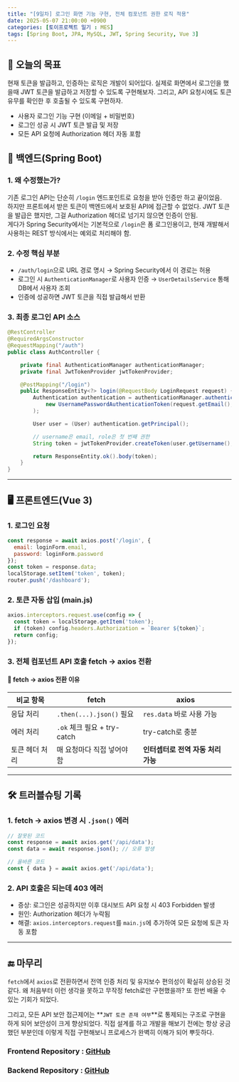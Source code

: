 ```yaml
---
title: "[9일차] 로그인 화면 기능 구현, 전체 컴포넌트 권한 로직 적용"
date: 2025-05-07 21:00:00 +0900
categories: [토이프로젝트 일기 : MES]
tags: [Spring Boot, JPA, MySQL, JWT, Spring Security, Vue 3]
---
```


## 🎯 오늘의 목표
현재 토큰을 발급하고, 인증하는 로직은 개발이 되어있다. 실제로 화면에서 로그인을 했을때 JWT 토큰을 발급하고 저장할 수 있도록 구현해보자.
그리고, API 요청시에도 토큰 유무를 확인한 후 호출될 수 있도록 구현하자.
- 사용자 로그인 기능 구현 (이메일 + 비밀번호)
- 로그인 성공 시 JWT 토큰 발급 및 저장
- 모든 API 요청에 Authorization 헤더 자동 포함

## 🔐 백엔드(Spring Boot)

### 1. 왜 수정했는가?

기존 로그인 API는 단순히 `/login` 엔드포인트로 요청을 받아 인증만 하고 끝이었음.  
하지만 프론트에서 받은 토큰이 백엔드에서 보호된 API에 접근할 수 없었다.
JWT 토큰을 발급은 했지만, 그걸 Authorization 헤더로 넘기지 않으면 인증이 안됨.  
게다가 Spring Security에서는 기본적으로 `/login`은 폼 로그인용이고, 현재 개발해서 사용하는 REST 방식에서는 예외로 처리해야 함.

### 2. 수정 핵심 부분

- `/auth/login`으로 URL 경로 명시 → Spring Security에서 이 경로는 허용
- 로그인 시 `AuthenticationManager`로 사용자 인증 → `UserDetailsService` 통해 DB에서 사용자 조회
- 인증에 성공하면 JWT 토큰을 직접 발급해서 반환

### 3. 최종 로그인 API 소스 

```java
@RestController
@RequiredArgsConstructor
@RequestMapping("/auth")
public class AuthController {

    private final AuthenticationManager authenticationManager;
    private final JwtTokenProvider jwtTokenProvider;

    @PostMapping("/login")
    public ResponseEntity<?> login(@RequestBody LoginRequest request) {
        Authentication authentication = authenticationManager.authenticate(
            new UsernamePasswordAuthenticationToken(request.getEmail(), request.getPassword())
        );

        User user = (User) authentication.getPrincipal();

        // username은 email, role은 첫 번째 권한
        String token = jwtTokenProvider.createToken(user.getUsername(), user.getAuthorities().iterator().next().getAuthority());

        return ResponseEntity.ok().body(token);
    }
}
```
---

## 🖥️ 프론트엔드(Vue 3)

### 1. 로그인 요청
```js
const response = await axios.post('/login', {
  email: loginForm.email,
  password: loginForm.password
});
const token = response.data;
localStorage.setItem('token', token);
router.push('/dashboard');
```

### 2. 토큰 자동 삽입 (main.js)
```js
axios.interceptors.request.use(config => {
  const token = localStorage.getItem('token');
  if (token) config.headers.Authorization = `Bearer ${token}`;
  return config;
});
```

### 3. 전체 컴포넌트 API 호출 fetch → axios 전환

#### 📌 fetch → axios 전환 이유

| 비교 항목      | fetch                       | axios                              |
| -------------- | --------------------------- | ---------------------------------- |
| 응답 처리      | `.then(...).json()` 필요    | `res.data` 바로 사용 가능          |
| 에러 처리      | `.ok` 체크 필요 + try-catch | try-catch로 충분                   |
| 토큰 헤더 처리 | 매 요청마다 직접 넣어야 함  | **인터셉터로 전역 자동 처리 가능** |

---
## 🛠️ 트러블슈팅 기록

### 1. fetch → axios 변경 시 `.json()` 에러
```js
// 잘못된 코드
const response = await axios.get('/api/data');
const data = await response.json(); // 오류 발생

// 올바른 코드
const { data } = await axios.get('/api/data');
```

### 2. API 호출은 되는데 403 에러
- 증상: 로그인은 성공하지만 이후 대시보드 API 요청 시 403 Forbidden 발생
- 원인: Authorization 헤더가 누락됨
- 해결: `axios.interceptors.request`를 `main.js`에 추가하여 모든 요청에 토큰 자동 포함

---
## 🔚 마무리
`fetch`에서 `axios`로 전환하면서 전역 인증 처리 및 유지보수 편의성이 확실히 상승된 것 같다. 왜 처음부터 이런 생각을 못하고 무작정 fetch로만 구현했을까? 또 한번 배울 수 있는 기회가 되었다.

그리고, 모든 API 보안 접근제어는 **`JWT 토큰 존재 여부`**로 통제되는 구조로 구현을 하게 되어 보안성이 크게 향상되었다. 직접 설계를 하고 개발을 해보기 전에는 항상 궁금했던 부분인데 이렇게 직접 구현해보니 프로세스가 완벽히 이해가 되어 뿌듯하다.

### Frontend Repository : [GitHub](https://github.com/anhyoin97/mes-view)

### Backend Repository : [GitHub](https://github.com/anhyoin97/mes-backend)